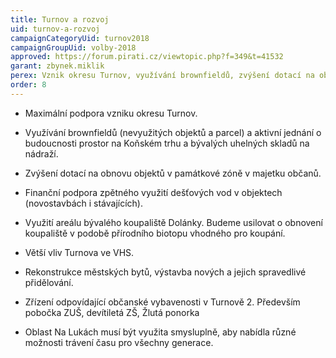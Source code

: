 ```yaml
---
title: Turnov a rozvoj
uid: turnov-a-rozvoj
campaignCategoryUid: turnov2018
campaignGroupUid: volby-2018
approved: https://forum.pirati.cz/viewtopic.php?f=349&t=41532
garant: zbynek.miklik
perex: Vznik okresu Turnov, využívání brownfieldů, zvýšení dotací na obnovu objektů v památkové zóně.<br/>Finanční podpora zpětného využití dešťových vod, využití areálu bývalého koupaliště Dolánky.<br/>Rekonstrukce městských bytů, zřízení odpovídající občanské vybavenosti v Turnově 2. 
order: 8
---
```


- Maximální podpora vzniku okresu Turnov.

- Využívání brownfieldů (nevyužitých objektů a parcel) a aktivní jednání o budoucnosti prostor na Koňském trhu a bývalých uhelných skladů na nádraží. 

- Zvýšení dotací na obnovu objektů v památkové zóně v majetku občanů.

- Finanční podpora zpětného využití dešťových vod v objektech (novostavbách i stávajících).

- Využití areálu bývalého koupaliště Dolánky. Budeme usilovat o obnovení koupaliště v podobě přírodního biotopu vhodného pro koupání.

- Větší vliv Turnova ve VHS.

- Rekonstrukce městských bytů, výstavba nových a jejich spravedlivé přidělování.

- Zřízení odpovídající občanské vybavenosti v Turnově 2. Především pobočka ZUŠ, devítiletá ZŠ, Žlutá ponorka

- Oblast Na Lukách musí být využita smysluplně, aby nabídla různé možnosti trávení času pro všechny generace.  